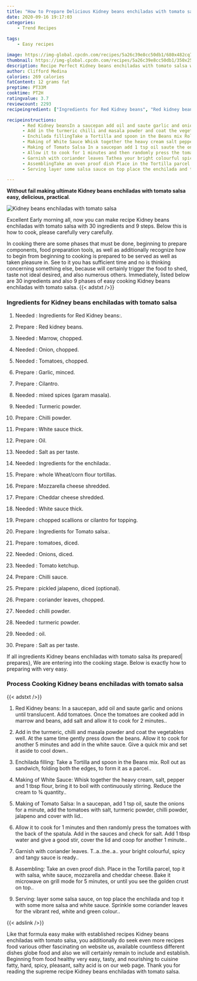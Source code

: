 ```yaml
---
title: "How to Prepare Delicious Kidney beans enchiladas with tomato salsa"
date: 2020-09-16 19:17:03
categories:
    - Trend Recipes
    
tags:
    - Easy recipes

image: https://img-global.cpcdn.com/recipes/5a26c39e8cc50db1/680x482cq70/kidney-beans-enchiladas-with-tomato-salsa-recipe-main-photo.jpg
thumbnail: https://img-global.cpcdn.com/recipes/5a26c39e8cc50db1/350x250cq70/kidney-beans-enchiladas-with-tomato-salsa-recipe-main-photo.jpg
description: Recipe Perfect Kidney beans enchiladas with tomato salsa with 30 ingredients and 9 stages of easy cooking.
author: Clifford Medina
calories: 269 calories
fatContent: 12 grams fat
preptime: PT33M
cooktime: PT2H
ratingvalue: 3.7
reviewcount: 2293
recipeingredient: ["Ingredients for Red Kidney beans", "Red kidney beans", "Marrow chopped", "Onion chopped", "Tomatoes chopped", "Garlic minced", "Cilantro", "mixed spices garam masala", "Turmeric powder", "Chilli powder", "White sauce thick", "Oil", "Salt as per taste", "Ingredients for the enchilada", "whole Wheatcorn flour tortillas", "Mozzarella cheese shredded", "Cheddar cheese shredded", "White sauce thick", "chopped scallions or cilantro for topping", "Ingredients for Tomato salsa", "tomatoes diced", "Onions diced", "Tomato ketchup", "Chilli sauce", "pickled jalapeno diced optional", "coriander leaves chopped", "chilli powder", "turmeric powder", "oil", "Salt as per taste"]

recipeinstructions: 
      - Red Kidney beansIn a saucepan add oil and saute garlic and onions until translucent Add tomatoes Once the tomatoes are cooked add in marrow and beans add salt and allow it to cook for 2 minutes 
      - Add in the turmeric chilli and masala powder and coat the vegetables well At the same time gently press down the beans Allow it to cook for another 5 minutes and add in the white sauce Give a quick mix and set it aside to cool down 
      - Enchilada fillingTake a Tortilla and spoon in the Beans mix Roll out as sandwich folding both the edges to form it as a parcel 
      - Making of White Sauce Whisk together the heavy cream salt pepper and 1 tbsp flour bring it to boil with continuously stirring Reduce the cream to  quantity 
      - Making of Tomato Salsa In a saucepan add 1 tsp oil saute the onions for a minute add the tomatoes with salt turmeric powder chilli powder jalapeno and cover with lid 
      - Allow it to cook for 1 minutes and then randomly press the tomatoes with the back of the spatula Add in the sauces and check for salt Add 1 tbsp water and give a good stir cover the lid and coop for another 1 minute 
      - Garnish with coriander leaves Tathea your bright colourful spicy and tangy sauce is ready 
      - AssemblingTake an oven proof dish Place in the Tortilla parcel top it with salsa white sauce mozzarella and cheddar cheese Bake it microwave on grill mode for 5 minutes or until you see the golden crust on top 
      - Serving layer some salsa sauce on top place the enchilada and top it with some more salsa and white sauce Sprinkle some coriander leaves for the vibrant red white and green colour

---
```




**Without fail making ultimate Kidney beans enchiladas with tomato salsa easy, delicious, practical**. 


![Kidney beans enchiladas with tomato salsa](https://img-global.cpcdn.com/recipes/5a26c39e8cc50db1/680x482cq70/kidney-beans-enchiladas-with-tomato-salsa-recipe-main-photo.jpg "Kidney beans enchiladas with tomato salsa")




Excellent Early morning all, now you can make recipe Kidney beans enchiladas with tomato salsa with 30 ingredients and 9 steps. Below this is how to cook, please carefully very carefully.

In cooking there are some phases that must be done, beginning to prepare components, food preparation tools, as well as additionally recognize how to begin from beginning to cooking is prepared to be served as well as taken pleasure in. See to it you has sufficient time and no is thinking concerning something else, because will certainly trigger the food to shed, taste not ideal desired, and also numerous others. Immediately, listed below are 30 ingredients and also 9 phases of easy cooking Kidney beans enchiladas with tomato salsa.
{{< adstxt />}}

### Ingredients for Kidney beans enchiladas with tomato salsa


1. Needed  : Ingredients for Red Kidney beans:.

1. Prepare  : Red kidney beans.

1. Needed  : Marrow, chopped.

1. Needed  : Onion, chopped.

1. Needed  : Tomatoes, chopped.

1. Prepare  : Garlic, minced.

1. Prepare  : Cilantro.

1. Needed  : mixed spices (garam masala).

1. Needed  : Turmeric powder.

1. Prepare  : Chilli powder.

1. Prepare  : White sauce thick.

1. Prepare  : Oil.

1. Needed  : Salt as per taste.

1. Needed  : Ingredients for the enchilada:.

1. Prepare  : whole Wheat/corn flour tortillas.

1. Prepare  : Mozzarella cheese shredded.

1. Prepare  : Cheddar cheese shredded.

1. Needed  : White sauce thick.

1. Prepare  : chopped scallions or cilantro for topping.

1. Prepare  : Ingredients for Tomato salsa:.

1. Prepare  : tomatoes, diced.

1. Needed  : Onions, diced.

1. Needed  : Tomato ketchup.

1. Prepare  : Chilli sauce.

1. Prepare  : pickled jalapeno, diced (optional).

1. Prepare  : coriander leaves, chopped.

1. Needed  : chilli powder.

1. Needed  : turmeric powder.

1. Needed  : oil.

1. Prepare  : Salt as per taste.



If all ingredients Kidney beans enchiladas with tomato salsa its prepared| prepares}, We are entering into the cooking stage. Below is exactly how to preparing with very easy.

### Process Cooking Kidney beans enchiladas with tomato salsa

{{< adstxt />}}


1. Red Kidney beans:
In a saucepan, add oil and saute garlic and onions until translucent. Add tomatoes. Once the tomatoes are cooked add in marrow and beans, add salt and allow it to cook for 2 minutes..



1. Add in the turmeric, chilli and masala powder and coat the vegetables well. At the same time gently press down the beans. Allow it to cook for another 5 minutes and add in the white sauce. Give a quick mix and set it aside to cool down..



1. Enchilada filling:
Take a Tortilla and spoon in the Beans mix. Roll out as sandwich, folding both the edges, to form it as a parcel..



1. Making of White Sauce: Whisk together the heavy cream, salt, pepper and 1 tbsp flour, bring it to boil with continuously stirring. Reduce the cream to ¾ quantity..



1. Making of Tomato Salsa: In a saucepan, add 1 tsp oil, saute the onions for a minute, add the tomatoes with salt, turmeric powder, chilli powder, jalapeno and cover with lid..



1. Allow it to cook for 1 minutes and then randomly press the tomatoes with the back of the spatula. Add in the sauces and check for salt. Add 1 tbsp water and give a good stir, cover the lid and coop for another 1 minute..



1. Garnish with coriander leaves. T..a..the..a.. your bright colourful, spicy and tangy sauce is ready..



1. Assembling:
Take an oven proof dish. Place in the Tortilla parcel, top it with salsa, white sauce, mozzarella and cheddar cheese. Bake it microwave on grill mode for 5 minutes, or until you see the golden crust on top..



1. Serving: layer some salsa sauce, on top place the enchilada and top it with some more salsa and white sauce. Sprinkle some coriander leaves for the vibrant red, white and green colour..





{{< adslink />}}

Like that formula easy make with established recipes Kidney beans enchiladas with tomato salsa, you additionally do seek even more recipes food various other fascinating on website us, available countless different dishes globe food and also we will certainly remain to include and establish. Beginning from food healthy very easy, tasty, and nourishing to cuisine fatty, hard, spicy, pleasant, salty acid is on our web page. Thank you for reading the supreme recipe Kidney beans enchiladas with tomato salsa.
